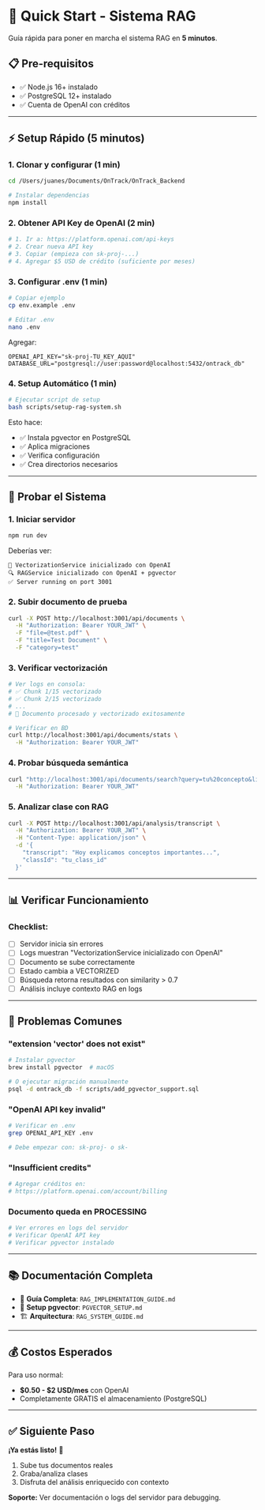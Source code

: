 # 🚀 Quick Start - Sistema RAG

Guía rápida para poner en marcha el sistema RAG en **5 minutos**.

## 📋 Pre-requisitos

- ✅ Node.js 16+ instalado
- ✅ PostgreSQL 12+ instalado
- ✅ Cuenta de OpenAI con créditos

---

## ⚡ Setup Rápido (5 minutos)

### **1. Clonar y configurar** (1 min)

```bash
cd /Users/juanes/Documents/OnTrack/OnTrack_Backend

# Instalar dependencias
npm install
```

### **2. Obtener API Key de OpenAI** (2 min)

```bash
# 1. Ir a: https://platform.openai.com/api-keys
# 2. Crear nueva API key
# 3. Copiar (empieza con sk-proj-...)
# 4. Agregar $5 USD de crédito (suficiente por meses)
```

### **3. Configurar .env** (1 min)

```bash
# Copiar ejemplo
cp env.example .env

# Editar .env
nano .env
```

Agregar:
```env
OPENAI_API_KEY="sk-proj-TU_KEY_AQUI"
DATABASE_URL="postgresql://user:password@localhost:5432/ontrack_db"
```

### **4. Setup Automático** (1 min)

```bash
# Ejecutar script de setup
bash scripts/setup-rag-system.sh
```

Esto hace:
- ✅ Instala pgvector en PostgreSQL
- ✅ Aplica migraciones
- ✅ Verifica configuración
- ✅ Crea directorios necesarios

---

## 🎯 Probar el Sistema

### **1. Iniciar servidor**

```bash
npm run dev
```

Deberías ver:
```
🤖 VectorizationService inicializado con OpenAI
🔍 RAGService inicializado con OpenAI + pgvector
✅ Server running on port 3001
```

### **2. Subir documento de prueba**

```bash
curl -X POST http://localhost:3001/api/documents \
  -H "Authorization: Bearer YOUR_JWT" \
  -F "file=@test.pdf" \
  -F "title=Test Document" \
  -F "category=test"
```

### **3. Verificar vectorización**

```bash
# Ver logs en consola:
# ✅ Chunk 1/15 vectorizado
# ✅ Chunk 2/15 vectorizado
# ...
# 🎉 Documento procesado y vectorizado exitosamente

# Verificar en BD
curl http://localhost:3001/api/documents/stats \
  -H "Authorization: Bearer YOUR_JWT"
```

### **4. Probar búsqueda semántica**

```bash
curl "http://localhost:3001/api/documents/search?query=tu%20concepto&limit=5" \
  -H "Authorization: Bearer YOUR_JWT"
```

### **5. Analizar clase con RAG**

```bash
curl -X POST http://localhost:3001/api/analysis/transcript \
  -H "Authorization: Bearer YOUR_JWT" \
  -H "Content-Type: application/json" \
  -d '{
    "transcript": "Hoy explicamos conceptos importantes...",
    "classId": "tu_class_id"
  }'
```

---

## 📊 Verificar Funcionamiento

### **Checklist:**

- [ ] Servidor inicia sin errores
- [ ] Logs muestran "VectorizationService inicializado con OpenAI"
- [ ] Documento se sube correctamente
- [ ] Estado cambia a VECTORIZED
- [ ] Búsqueda retorna resultados con similarity > 0.7
- [ ] Análisis incluye contexto RAG en logs

---

## 🐛 Problemas Comunes

### **"extension 'vector' does not exist"**
```bash
# Instalar pgvector
brew install pgvector  # macOS

# O ejecutar migración manualmente
psql -d ontrack_db -f scripts/add_pgvector_support.sql
```

### **"OpenAI API key invalid"**
```bash
# Verificar en .env
grep OPENAI_API_KEY .env

# Debe empezar con: sk-proj- o sk-
```

### **"Insufficient credits"**
```bash
# Agregar créditos en:
# https://platform.openai.com/account/billing
```

### **Documento queda en PROCESSING**
```bash
# Ver errores en logs del servidor
# Verificar OpenAI API key
# Verificar pgvector instalado
```

---

## 📚 Documentación Completa

- 📖 **Guía Completa**: `RAG_IMPLEMENTATION_GUIDE.md`
- 🔧 **Setup pgvector**: `PGVECTOR_SETUP.md`
- 🏗️ **Arquitectura**: `RAG_SYSTEM_GUIDE.md`

---

## 💰 Costos Esperados

Para uso normal:
- **$0.50 - $2 USD/mes** con OpenAI
- Completamente GRATIS el almacenamiento (PostgreSQL)

---

## ✅ Siguiente Paso

**¡Ya estás listo!** 🎉

1. Sube tus documentos reales
2. Graba/analiza clases
3. Disfruta del análisis enriquecido con contexto

**Soporte:** Ver documentación o logs del servidor para debugging.

